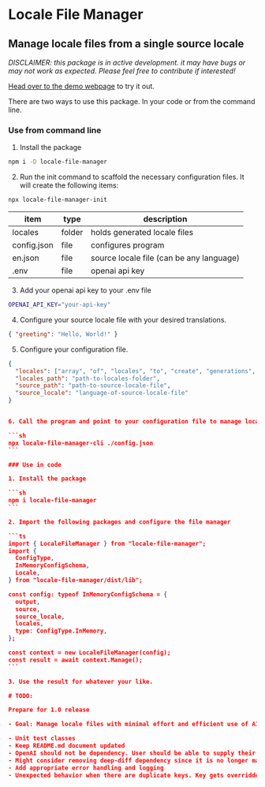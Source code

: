 # Locale File Manager

## Manage locale files from a single source locale

_DISCLAIMER: this package is in active development. it may have bugs or may not work as expected. Please feel free to contribute if interested!_

[Head over to the demo webpage](https://www.localebliss.com/) to try it out.

There are two ways to use this package. In your code or from the command line.

### Use from command line

1. Install the package

```sh
npm i -D locale-file-manager
```

2. Run the init command to scaffold the necessary configuration files. It will create the following items:

```sh
npx locale-file-manager-init
```

| item        | type   | description                              |
| ----------- | ------ | ---------------------------------------- |
| locales     | folder | holds generated locale files             |
| config.json | file   | configures program                       |
| en.json     | file   | source locale file (can be any language) |
| .env        | file   | openai api key                           |

3. Add your openai api key to your .env file

```sh
OPENAI_API_KEY="your-api-key"
```

4. Configure your source locale file with your desired translations.

```json
{ "greeting": "Hello, World!" }
```

5. Configure your configuration file.

````json
{
  "locales": ["array", "of", "locales", "to", "create", "generations", "for"],
  "locales_path": "path-to-locales-folder",
  "source_path": "path-to-source-locale-file",
  "source_locale": "language-of-source-locale-file"
}


6. Call the program and point to your configuration file to manage locales

```sh
npx locale-file-manager-cli ./config.json
```

### Use in code

1. Install the package

```sh
npm i locale-file-manager
```

2. Import the following packages and configure the file manager

```ts
import { LocaleFileManager } from "locale-file-manager";
import {
  ConfigType,
  InMemoryConfigSchema,
  Locale,
} from "locale-file-manager/dist/lib";

const config: typeof InMemoryConfigSchema = {
  output,
  source,
  source_locale,
  locales,
  type: ConfigType.InMemory,
};

const context = new LocaleFileManager(config);
const result = await context.Manage();
```

3. Use the result for whatever your like.

# TODO:

Prepare for 1.0 release

- Goal: Manage locale files with minimal effort and efficient use of AI output.

- Unit test classes
- Keep README.md document updated
- OpenAI should not be dependency. User should be able to supply their own generations as long as it implements interface that works with program.
- Might consider removing deep-diff dependency since it is no longer maintained
- Add appropriate error handling and logging
- Unexpected behavior when there are duplicate keys. Key gets overridden with last vale.
````

